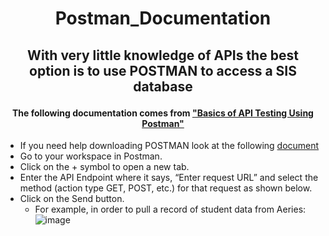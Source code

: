 # <p align="center">Postman_Documentation</p>

## <p align="center">With very little knowledge of APIs the best option is to use POSTMAN to access a SIS database</p>

#### <p align="center">The following documentation comes from ["Basics of API Testing Using Postman"](https://www.geeksforgeeks.org/basics-of-api-testing-using-postman)</p>

- If you need help downloading POSTMAN look at the
  following [document](https://geeksforgeeks.org/how-to-download-and-install-postman-on-windows)
- Go to your workspace in Postman.
- Click on the + symbol to open a new tab.
- Enter the API Endpoint where it says, “Enter request URL” and select the method (action type GET, POST, etc.) for that
  request as shown below.
- Click on the Send button.
  - For example, in order to pull a record of student data from
    Aeries: ![image](https://drive.google.com/uc?export=view&id=1XJUZ6tLVVbbD9WRg_PNsYJJ6VuXLFEzv)


